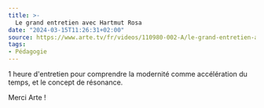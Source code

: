 ```yaml
---
title: >-
  Le grand entretien avec Hartmut Rosa
date: "2024-03-15T11:26:31+02:00"
source: https://www.arte.tv/fr/videos/110980-002-A/le-grand-entretien-avec-hartmut-rosa/
tags:
- Pédagogie
---
```

1 heure d'entretien pour comprendre la modernité comme accélération du temps, et le concept de résonance.

Merci Arte !
